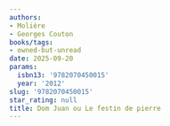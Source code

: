```yaml
---
authors:
- Molière
- Georges Couton
books/tags:
- owned-but-unread
date: 2025-09-20
params:
  isbn13: '9782070450015'
  year: '2012'
slug: '9782070450015'
star_rating: null
title: Dom Juan ou Le festin de pierre
---
```



<!--more-->
